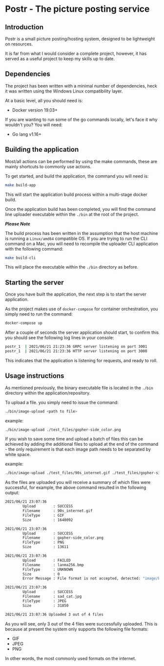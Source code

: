 # Postr - The picture posting service

## Introduction

Postr is a small picture posting/hosting system, designed to be lightweight on resources.

It is far from what I would consider a complete project, however, it has served as a useful project to keep my skills up to date.

## Dependencies

The project has been written with a minimal number of dependencies, heck it was written using the Windows Linux compatibility layer.

At a basic level, all you should need is:

- Docker version 19.03+

If you are wanting to run some of the go commands locally, let's face it why wouldn't you?  You will need:

- Go lang v1.16+

## Building the application

Most/all actions can be performed by using the make commands, these are mainly shortcuts to commonly use actions.

To get started, and build the application, the command you will need is:
```bash
make build-app
```

This will start the application build process within a multi-stage docker build.

Once the application build has been completed, you will find the command line uploader executable within the `./bin` at the root of the project.

***Please Note***

The build process has been written in the assumption that the host machine is running a `Linux/amd64` compatible OS.  If you are trying to run the CLI command on a Mac, you will need to recompile the uploader CLI application with the following command:
```bash
make build-cli
```
This will place the executable within the `./bin` directory as before.


## Starting the server

Once you have built the application, the next step is to start the server application.

As the project makes use of `docker-compose` for container orchestration, you simply need to run the command:

```bash
docker-compose up
```

After a couple of seconds the server application should start, to confirm this you should see the following log lines in your console:
```bash
postr_1  | 2021/06/21 21:23:36 GRPC server listening on port 3001
postr_1  | 2021/06/21 21:23:36 HTTP server listening on port 3000
```

This indicates that the application is listening for requests, and ready to roll.

## Usage instructions

As mentioned previously, the binary executable file is located in the `./bin` directory within the application/repository.

To upload a file. you simply need to issue the command:

```bash
./bin/image-upload <path to file>
```

example:
```bash
./bin/image-upload ./test_files/gopher-side_color.png
```

If you wish to save some time and upload a batch of files this can be achieved by adding the additional files to upload at the end of the command - the only requirement is that each image path needs to be separated by white space.

example:
```bash
./bin/image-upload ./test_files/90s_internet.gif ./test_files/gopher-side_color.png ./test_files/lanma256.bmp ./test_files/sad_cat.jpg
```

As the files are uploaded you will receive a summary of which files were successful, for example, the above command resulted in the following output:

```bash
2021/06/21 23:07:36
        Upload        : SUCCESS
        Filename      : 90s_internet.gif
        FileType      : GIF
        Size          : 1640092

2021/06/21 23:07:36
        Upload        : SUCCESS
        Filename      : gopher-side_color.png
        FileType      : PNG
        Size          : 13611

2021/06/21 23:07:36
        Upload        : FAILED
        Filename      : lanma256.bmp
        FileType      : UNKNOWN
        Size          : 0
        Error Message : File format is not accepted, detected: "image/bmp"

2021/06/21 23:07:36
        Upload        : SUCCESS
        Filename      : sad_cat.jpg
        FileType      : JPEG
        Size          : 31850

2021/06/21 23:07:36 Uploaded 3 out of 4 files
```

As you will see, only 3 out of the 4 files were successfully uploaded.  This is because at present the system only supports the following file formats:
- GIF
- JPEG
- PNG

In other words, the most commonly used formats on the internet.

